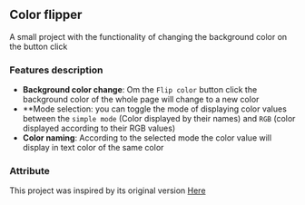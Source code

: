 ## Color flipper

A small project with the functionality of changing the background color on the button click

### Features description

- **Background color change**: Om the `Flip color` button click the background color of the whole page will change to a new color
- \*\*Mode selection: you can toggle the mode of displaying color values between the `simple mode` (Color displayed by their names) and `RGB` (color displayed according to their RGB values)
- **Color naming**: According to the selected mode the color value will display in text color of the same color

### Attribute

This project was inspired by its original version [Here](https://vannilla-js-basic-project-1-background-color.netlify.app/index.html)

